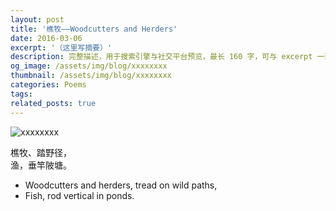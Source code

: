 ```yaml
---
layout: post
title: '樵牧——Woodcutters and Herders'
date: 2016-03-06
excerpt: '（这里写摘要）'
description: 完整描述，用于搜索引擎与社交平台预览，最长 160 字，可与 excerpt 一致
og_image: /assets/img/blog/xxxxxxxx
thumbnail: /assets/img/blog/xxxxxxxx
categories: Poems
tags: 
related_posts: true
---
```


<img src="/assets/img/blog/xxxxxxxx" alt="xxxxxxxx">

樵牧、踏野径，  
渔，垂竿陂塘。

- Woodcutters and herders, tread on wild paths,
- Fish, rod vertical in ponds.